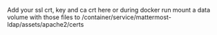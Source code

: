 Add your ssl crt, key and ca crt here
or during docker run mount a data volume with those files to /container/service/mattermost-ldap/assets/apache2/certs
